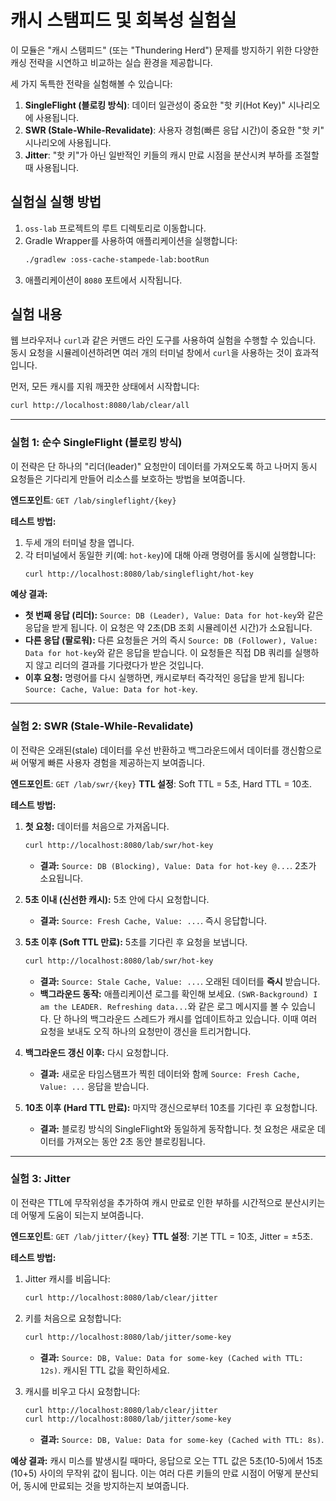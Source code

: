 # 캐시 스탬피드 및 회복성 실험실

이 모듈은 "캐시 스탬피드" (또는 "Thundering Herd") 문제를 방지하기 위한 다양한 캐싱 전략을 시연하고 비교하는 실습 환경을 제공합니다.

세 가지 독특한 전략을 실험해볼 수 있습니다:
1.  **SingleFlight (블로킹 방식)**: 데이터 일관성이 중요한 "핫 키(Hot Key)" 시나리오에 사용됩니다.
2.  **SWR (Stale-While-Revalidate)**: 사용자 경험(빠른 응답 시간)이 중요한 "핫 키" 시나리오에 사용됩니다.
3.  **Jitter**: "핫 키"가 아닌 일반적인 키들의 캐시 만료 시점을 분산시켜 부하를 조절할 때 사용됩니다.

## 실험실 실행 방법

1.  `oss-lab` 프로젝트의 루트 디렉토리로 이동합니다.
2.  Gradle Wrapper를 사용하여 애플리케이션을 실행합니다:
    ```bash
    ./gradlew :oss-cache-stampede-lab:bootRun
    ```
3.  애플리케이션이 `8080` 포트에서 시작됩니다.

## 실험 내용

웹 브라우저나 `curl`과 같은 커맨드 라인 도구를 사용하여 실험을 수행할 수 있습니다. 동시 요청을 시뮬레이션하려면 여러 개의 터미널 창에서 `curl`을 사용하는 것이 효과적입니다.

먼저, 모든 캐시를 지워 깨끗한 상태에서 시작합니다:
```bash
curl http://localhost:8080/lab/clear/all
```

---

### 실험 1: 순수 SingleFlight (블로킹 방식)

이 전략은 단 하나의 "리더(leader)" 요청만이 데이터를 가져오도록 하고 나머지 동시 요청들은 기다리게 만들어 리소스를 보호하는 방법을 보여줍니다.

**엔드포인트**: `GET /lab/singleflight/{key}`

**테스트 방법:**
1.  두세 개의 터미널 창을 엽니다.
2.  각 터미널에서 동일한 키(예: `hot-key`)에 대해 아래 명령어를 동시에 실행합니다:
    ```bash
    curl http://localhost:8080/lab/singleflight/hot-key
    ```

**예상 결과:**
*   **첫 번째 응답 (리더):** `Source: DB (Leader), Value: Data for hot-key`와 같은 응답을 받게 됩니다. 이 요청은 약 2초(DB 조회 시뮬레이션 시간)가 소요됩니다.
*   **다른 응답 (팔로워):** 다른 요청들은 거의 즉시 `Source: DB (Follower), Value: Data for hot-key`와 같은 응답을 받습니다. 이 요청들은 직접 DB 쿼리를 실행하지 않고 리더의 결과를 기다렸다가 받은 것입니다.
*   **이후 요청:** 명령어를 다시 실행하면, 캐시로부터 즉각적인 응답을 받게 됩니다: `Source: Cache, Value: Data for hot-key`.

---

### 실험 2: SWR (Stale-While-Revalidate)

이 전략은 오래된(stale) 데이터를 우선 반환하고 백그라운드에서 데이터를 갱신함으로써 어떻게 빠른 사용자 경험을 제공하는지 보여줍니다.

**엔드포인트**: `GET /lab/swr/{key}`
**TTL 설정**: Soft TTL = 5초, Hard TTL = 10초.

**테스트 방법:**
1.  **첫 요청:** 데이터를 처음으로 가져옵니다.
    ```bash
    curl http://localhost:8080/lab/swr/hot-key
    ```
    *   **결과:** `Source: DB (Blocking), Value: Data for hot-key @...`. 2초가 소요됩니다.

2.  **5초 이내 (신선한 캐시):** 5초 안에 다시 요청합니다.
    *   **결과:** `Source: Fresh Cache, Value: ...`. 즉시 응답합니다.

3.  **5초 이후 (Soft TTL 만료):** 5초를 기다린 후 요청을 보냅니다.
    ```bash
    curl http://localhost:8080/lab/swr/hot-key
    ```
    *   **결과:** `Source: Stale Cache, Value: ...`. 오래된 데이터를 **즉시** 받습니다.
    *   **백그라운드 동작:** 애플리케이션 로그를 확인해 보세요. `(SWR-Background) I am the LEADER. Refreshing data...`와 같은 로그 메시지를 볼 수 있습니다. 단 하나의 백그라운드 스레드가 캐시를 업데이트하고 있습니다. 이때 여러 요청을 보내도 오직 하나의 요청만이 갱신을 트리거합니다.

4.  **백그라운드 갱신 이후:** 다시 요청합니다.
    *   **결과:** 새로운 타임스탬프가 찍힌 데이터와 함께 `Source: Fresh Cache, Value: ...` 응답을 받습니다.

5.  **10초 이후 (Hard TTL 만료):** 마지막 갱신으로부터 10초를 기다린 후 요청합니다.
    *   **결과:** 블로킹 방식의 SingleFlight와 동일하게 동작합니다. 첫 요청은 새로운 데이터를 가져오는 동안 2초 동안 블로킹됩니다.

---

### 실험 3: Jitter

이 전략은 TTL에 무작위성을 추가하여 캐시 만료로 인한 부하를 시간적으로 분산시키는 데 어떻게 도움이 되는지 보여줍니다.

**엔드포인트**: `GET /lab/jitter/{key}`
**TTL 설정**: 기본 TTL = 10초, Jitter = ±5초.

**테스트 방법:**
1.  Jitter 캐시를 비웁니다:
    ```bash
    curl http://localhost:8080/lab/clear/jitter
    ```
2.  키를 처음으로 요청합니다:
    ```bash
    curl http://localhost:8080/lab/jitter/some-key
    ```
    *   **결과:** `Source: DB, Value: Data for some-key (Cached with TTL: 12s)`. 캐시된 TTL 값을 확인하세요.

3.  캐시를 비우고 다시 요청합니다:
    ```bash
    curl http://localhost:8080/lab/clear/jitter
    curl http://localhost:8080/lab/jitter/some-key
    ```
    *   **결과:** `Source: DB, Value: Data for some-key (Cached with TTL: 8s)`.

**예상 결과:**
캐시 미스를 발생시킬 때마다, 응답으로 오는 TTL 값은 5초(10-5)에서 15초(10+5) 사이의 무작위 값이 됩니다. 이는 여러 다른 키들의 만료 시점이 어떻게 분산되어, 동시에 만료되는 것을 방지하는지 보여줍니다.